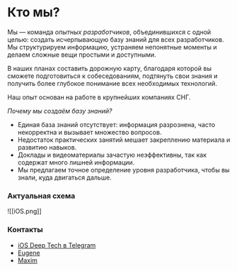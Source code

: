 # Кто мы?

Мы — команда *опытных разработчиков*, объединившихся с одной целью: создать исчерпывающую базу знаний для всех разработчиков. Мы структурируем информацию, устраняем непонятные моменты и делаем сложные вещи простыми и доступными.

В наших планах составить дорожную карту, благодаря которой вы сможете подготовиться к собеседованиям, подтянуть свои знания и получить более глубокое понимание всех необходимых технологий.

Наш опыт основан на работе в крупнейших компаниях СНГ.

*Почему мы создаём базу знаний?*

- Единая база знаний отсутствует: информация разрознена, часто некорректна и вызывает множество вопросов.
- Недостаток практических занятий мешает закреплению материала и развитию навыков.
- Доклады и видеоматериалы зачастую неэффективны, так как содержат много лишней информации.
- Мы предлагаем точное определение уровня разработчика, чтобы вы знали, куда двигаться дальше.
### Актуальная схема
![[iOS.png]]
### Контакты
- [iOS Deep Tech в Telegram](https://t.me/+QmMbHUGcAE5lOWQ6)
- [Eugene](https://t.me/kslff)
- [Maxim](https://t.me/maxiMath)